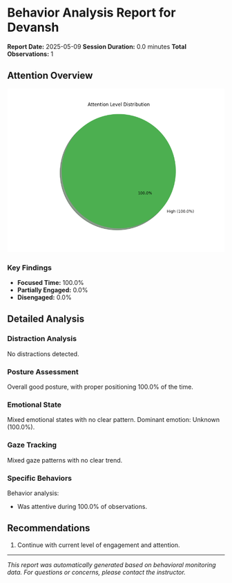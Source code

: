 # Behavior Analysis Report for Devansh

**Report Date:** 2025-05-09
**Session Duration:** 0.0 minutes
**Total Observations:** 1

## Attention Overview

![Attention Distribution](attention_chart.png)

### Key Findings

- **Focused Time:** 100.0%
- **Partially Engaged:** 0.0%
- **Disengaged:** 0.0%

## Detailed Analysis

### Distraction Analysis

No distractions detected.

### Posture Assessment

Overall good posture, with proper positioning 100.0% of the time.

### Emotional State

Mixed emotional states with no clear pattern. Dominant emotion: Unknown (100.0%).

### Gaze Tracking

Mixed gaze patterns with no clear trend.

### Specific Behaviors

Behavior analysis:
- Was attentive during 100.0% of observations.


## Recommendations

1. Continue with current level of engagement and attention.


---
*This report was automatically generated based on behavioral monitoring data.*
*For questions or concerns, please contact the instructor.*
